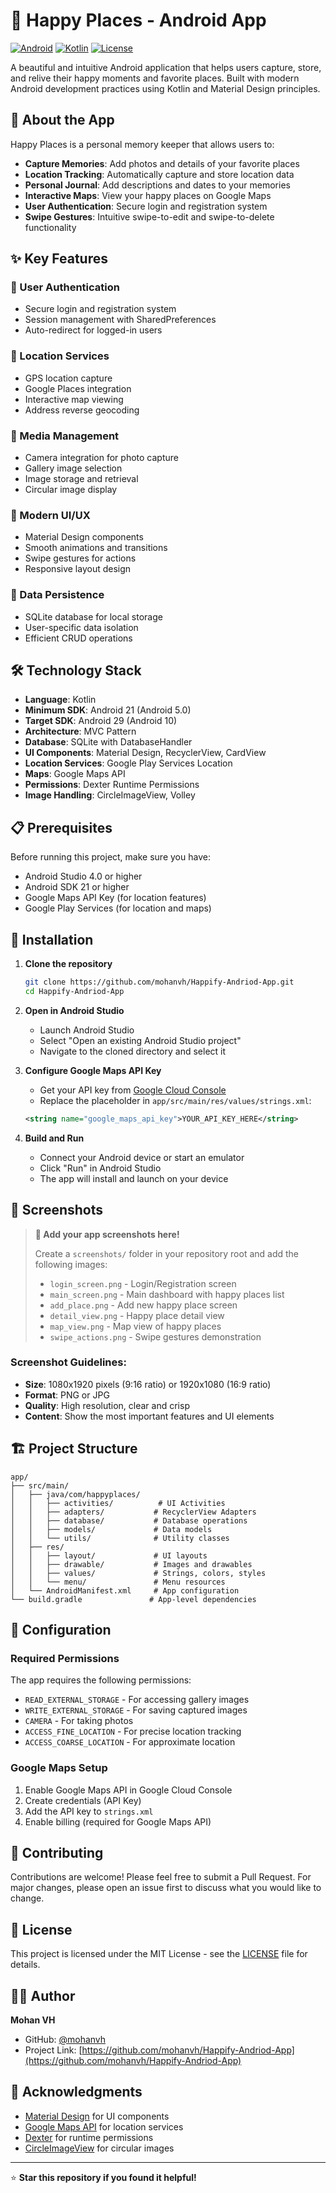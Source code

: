 # 🌟 Happy Places - Android App

[![Android](https://img.shields.io/badge/Android-21+-green.svg)](https://developer.android.com/)
[![Kotlin](https://img.shields.io/badge/Kotlin-1.3+-blue.svg)](https://kotlinlang.org/)
[![License](https://img.shields.io/badge/License-MIT-yellow.svg)](LICENSE)

A beautiful and intuitive Android application that helps users capture, store, and relive their happy moments and favorite places. Built with modern Android development practices using Kotlin and Material Design principles.

## 📱 About the App

Happy Places is a personal memory keeper that allows users to:
- **Capture Memories**: Add photos and details of your favorite places
- **Location Tracking**: Automatically capture and store location data
- **Personal Journal**: Add descriptions and dates to your memories
- **Interactive Maps**: View your happy places on Google Maps
- **User Authentication**: Secure login and registration system
- **Swipe Gestures**: Intuitive swipe-to-edit and swipe-to-delete functionality

## ✨ Key Features

### 🔐 User Authentication
- Secure login and registration system
- Session management with SharedPreferences
- Auto-redirect for logged-in users

### 📍 Location Services
- GPS location capture
- Google Places integration
- Interactive map viewing
- Address reverse geocoding

### 📸 Media Management
- Camera integration for photo capture
- Gallery image selection
- Image storage and retrieval
- Circular image display

### 🎨 Modern UI/UX
- Material Design components
- Smooth animations and transitions
- Swipe gestures for actions
- Responsive layout design

### 💾 Data Persistence
- SQLite database for local storage
- User-specific data isolation
- Efficient CRUD operations

## 🛠 Technology Stack

- **Language**: Kotlin
- **Minimum SDK**: Android 21 (Android 5.0)
- **Target SDK**: Android 29 (Android 10)
- **Architecture**: MVC Pattern
- **Database**: SQLite with DatabaseHandler
- **UI Components**: Material Design, RecyclerView, CardView
- **Location Services**: Google Play Services Location
- **Maps**: Google Maps API
- **Permissions**: Dexter Runtime Permissions
- **Image Handling**: CircleImageView, Volley

## 📋 Prerequisites

Before running this project, make sure you have:

- Android Studio 4.0 or higher
- Android SDK 21 or higher
- Google Maps API Key (for location features)
- Google Play Services (for location and maps)

## 🚀 Installation

1. **Clone the repository**
   ```bash
   git clone https://github.com/mohanvh/Happify-Andriod-App.git
   cd Happify-Andriod-App
   ```

2. **Open in Android Studio**
   - Launch Android Studio
   - Select "Open an existing Android Studio project"
   - Navigate to the cloned directory and select it

3. **Configure Google Maps API Key**
   - Get your API key from [Google Cloud Console](https://console.cloud.google.com/)
   - Replace the placeholder in `app/src/main/res/values/strings.xml`:
   ```xml
   <string name="google_maps_api_key">YOUR_API_KEY_HERE</string>
   ```

4. **Build and Run**
   - Connect your Android device or start an emulator
   - Click "Run" in Android Studio
   - The app will install and launch on your device

## 📱 Screenshots

> **📸 Add your app screenshots here!**
> 
> Create a `screenshots/` folder in your repository root and add the following images:
> - `login_screen.png` - Login/Registration screen
> - `main_screen.png` - Main dashboard with happy places list
> - `add_place.png` - Add new happy place screen
> - `detail_view.png` - Happy place detail view
> - `map_view.png` - Map view of happy places
> - `swipe_actions.png` - Swipe gestures demonstration

### Screenshot Guidelines:
- **Size**: 1080x1920 pixels (9:16 ratio) or 1920x1080 (16:9 ratio)
- **Format**: PNG or JPG
- **Quality**: High resolution, clear and crisp
- **Content**: Show the most important features and UI elements

## 🏗 Project Structure

```
app/
├── src/main/
│   ├── java/com/happyplaces/
│   │   ├── activities/          # UI Activities
│   │   ├── adapters/           # RecyclerView Adapters
│   │   ├── database/           # Database operations
│   │   ├── models/             # Data models
│   │   └── utils/              # Utility classes
│   ├── res/
│   │   ├── layout/             # UI layouts
│   │   ├── drawable/           # Images and drawables
│   │   ├── values/             # Strings, colors, styles
│   │   └── menu/               # Menu resources
│   └── AndroidManifest.xml     # App configuration
└── build.gradle               # App-level dependencies
```

## 🔧 Configuration

### Required Permissions
The app requires the following permissions:
- `READ_EXTERNAL_STORAGE` - For accessing gallery images
- `WRITE_EXTERNAL_STORAGE` - For saving captured images
- `CAMERA` - For taking photos
- `ACCESS_FINE_LOCATION` - For precise location tracking
- `ACCESS_COARSE_LOCATION` - For approximate location

### Google Maps Setup
1. Enable Google Maps API in Google Cloud Console
2. Create credentials (API Key)
3. Add the API key to `strings.xml`
4. Enable billing (required for Google Maps API)

## 🤝 Contributing

Contributions are welcome! Please feel free to submit a Pull Request. For major changes, please open an issue first to discuss what you would like to change.

## 📄 License

This project is licensed under the MIT License - see the [LICENSE](LICENSE) file for details.

## 👨‍💻 Author

**Mohan VH**
- GitHub: [@mohanvh](https://github.com/mohanvh)
- Project Link: [https://github.com/mohanvh/Happify-Andriod-App](https://github.com/mohanvh/Happify-Andriod-App)

## 🙏 Acknowledgments

- [Material Design](https://material.io/) for UI components
- [Google Maps API](https://developers.google.com/maps) for location services
- [Dexter](https://github.com/Karumi/Dexter) for runtime permissions
- [CircleImageView](https://github.com/hdodenhof/CircleImageView) for circular images

---

⭐ **Star this repository if you found it helpful!** 